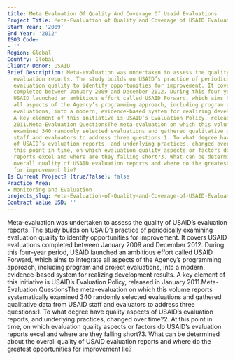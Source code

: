 ```yaml
---
title: Meta Evaluation Of Quality And Coverage Of Usaid Evaluations
Project Title: Meta-Evaluation of Quality and Coverage of USAID Evaluations
Start Year: '2009'
End Year: '2012'
ISO3 Code:
- ''
Region: Global
Country: Global
Client/ Donor: USAID
Brief Description: Meta-evaluation was undertaken to assess the quality of USAID’s
  evaluation reports. The study builds on USAID’s practice of periodically examining
  evaluation quality to identify opportunities for improvement. It covers USAID evaluations
  completed between January 2009 and December 2012. During this four-year period,
  USAID launched an ambitious effort called USAID Forward, which aims to integrate
  all aspects of the Agency’s programming approach, including program and project
  evaluations, into a modern, evidence-based system for realizing development results.
  A key element of this initiative is USAID’s Evaluation Policy, released in January
  2011.Meta-Evaluation QuestionsThe meta-evaluation on which this volume reports systematically
  examined 340 randomly selected evaluations and gathered qualitative data from USAID
  staff and evaluators to address three questions:1. To what degree have quality aspects
  of USAID’s evaluation reports, and underlying practices, changed over time?2. At
  this point in time, on which evaluation quality aspects or factors do USAID’s evaluation
  reports excel and where are they falling short?3. What can be determined about the
  overall quality of USAID evaluation reports and where do the greatest opportunities
  for improvement lie?
Is Current Project? (true/false): false
Practice Area:
- Monitoring and Evaluation
projects_slug: Meta-Evaluation-of-Quality-and-Coverage-of-USAID-Evaluations
Contract Value USD: ''
---
```


Meta-evaluation was undertaken to assess the quality of USAID’s evaluation reports. The study builds on USAID’s practice of periodically examining evaluation quality to identify opportunities for improvement. It covers USAID evaluations completed between January 2009 and December 2012. During this four-year period, USAID launched an ambitious effort called USAID Forward, which aims to integrate all aspects of the Agency’s programming approach, including program and project evaluations, into a modern, evidence-based system for realizing development results. A key element of this initiative is USAID’s Evaluation Policy, released in January 2011.Meta-Evaluation QuestionsThe meta-evaluation on which this volume reports systematically examined 340 randomly selected evaluations and gathered qualitative data from USAID staff and evaluators to address three questions:1. To what degree have quality aspects of USAID’s evaluation reports, and underlying practices, changed over time?2. At this point in time, on which evaluation quality aspects or factors do USAID’s evaluation reports excel and where are they falling short?3. What can be determined about the overall quality of USAID evaluation reports and where do the greatest opportunities for improvement lie?